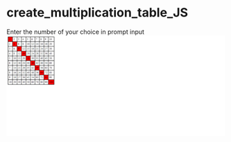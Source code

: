 # create_multiplication_table_JS
Enter the number of your choice in prompt input 
![maquette](TableMultiplication.png)

